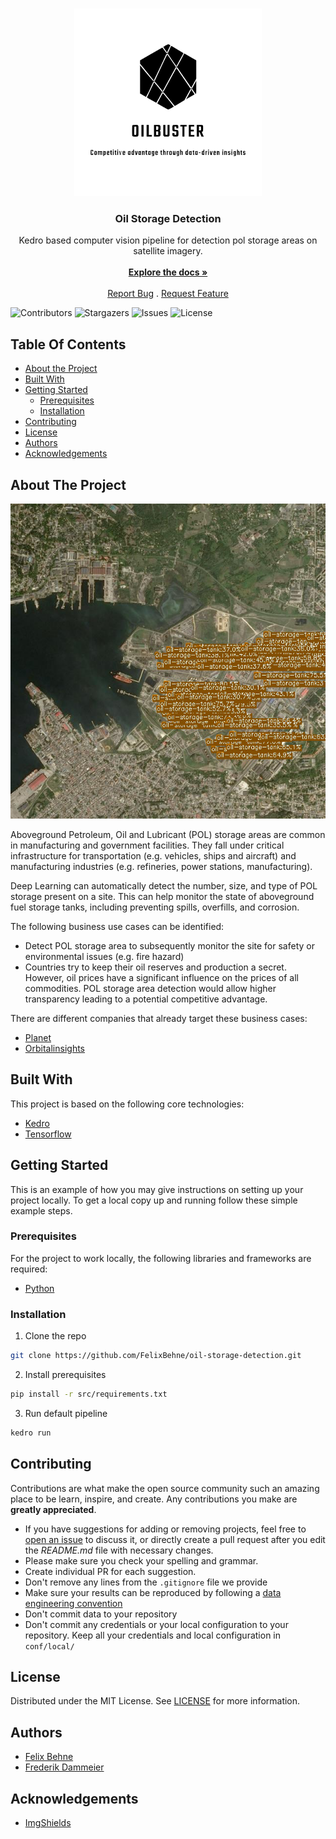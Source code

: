 <br/>
<p align="center">
  <a href="https://github.com/felixbehne/oil-storage-detection">
    <img src="images/logo.svg" alt="Logo" width="300" height="300">
  </a>
  <h3 align="center">Oil Storage Detection</h3>

  <p align="center">
    Kedro based computer vision pipeline for detection pol storage areas on satellite imagery. 
    <br/>
    <br/>
    <a href="https://github.com/felixbehne/oil-storage-detection"><strong>Explore the docs »</strong></a>
    <br/>
    <br/>
    <a href="https://github.com/felixbehne/oil-storage-detection/issues">Report Bug</a>
    .
    <a href="https://github.com/felixbehne/oil-storage-detection/issues">Request Feature</a>
  </p>
</p>

![Contributors](https://img.shields.io/github/contributors/felixbehne/oil-storage-detection?color=dark-green) ![Stargazers](https://img.shields.io/github/stars/felixbehne/oil-storage-detection?style=social) ![Issues](https://img.shields.io/github/issues/felixbehne/oil-storage-detection) ![License](https://img.shields.io/github/license/felixbehne/oil-storage-detection) 

## Table Of Contents

* [About the Project](#about-the-project)
* [Built With](#built-with)
* [Getting Started](#getting-started)
  * [Prerequisites](#prerequisites)
  * [Installation](#installation)
* [Contributing](#contributing)
* [License](#license)
* [Authors](#authors)
* [Acknowledgements](#acknowledgements)

## About The Project

![Screen Shot](images/screenshot.png)

Aboveground Petroleum, Oil and Lubricant (POL) storage areas are common in manufacturing and government facilities. They fall under critical infrastructure for transportation (e.g. vehicles, ships and aircraft) and manufacturing industries (e.g. refineries, power stations, manufacturing). 
 
Deep Learning can automatically detect the number, size, and type of POL storage present on a site. This can help monitor the state of aboveground fuel storage tanks, including preventing spills, overfills, and corrosion.

The following business use cases can be identified: 

* Detect POL storage area to subsequently monitor the site for safety or environmental issues (e.g. fire hazard)
* Countries try to keep their oil reserves and production a secret. However, oil prices have a significant influence on the prices of all commodities. POL storage area detection would allow higher transparency leading to a potential competitive advantage. 

There are different companies that already target these business cases: 
* [Planet](https://www.planet.com)
* [Orbitalinsights](https://www.oribitalinsights.com)

## Built With

This project is based on the following core technologies: 

* [Kedro](https://kedro.readthedocs.io/en/stable/)
* [Tensorflow](https://www.tensorflow.org/)

## Getting Started

This is an example of how you may give instructions on setting up your project locally.
To get a local copy up and running follow these simple example steps.

### Prerequisites

For the project to work locally, the following libraries and frameworks are required: 

* [Python](https://www.python.org/)

### Installation

1. Clone the repo 
```sh 
git clone https://github.com/FelixBehne/oil-storage-detection.git
```
2. Install prerequisites
```sh
pip install -r src/requirements.txt
```
3. Run default pipeline 
```sh
kedro run
```


## Contributing

Contributions are what make the open source community such an amazing place to be learn, inspire, and create. Any contributions you make are **greatly appreciated**.
* If you have suggestions for adding or removing projects, feel free to [open an issue](https://github.com/felixbehne/oil-storage-detection/issues/new) to discuss it, or directly create a pull request after you edit the *README.md* file with necessary changes.
* Please make sure you check your spelling and grammar.
* Create individual PR for each suggestion.
* Don't remove any lines from the `.gitignore` file we provide
* Make sure your results can be reproduced by following a [data engineering convention](https://kedro.readthedocs.io/en/stable/faq/faq.html#what-is-data-engineering-convention)
* Don't commit data to your repository
* Don't commit any credentials or your local configuration to your repository. Keep all your credentials and local configuration in `conf/local/`

## License

Distributed under the MIT License. See [LICENSE](https://github.com/felixbehne/oil-storage-detection/blob/main/LICENSE.md) for more information.

## Authors

* [Felix Behne](https://github.com/felixbehne/) 
* [Frederik Dammeier](https://github.com/frederikdammeier/) 

## Acknowledgements

* [ImgShields](https://shields.io/)
